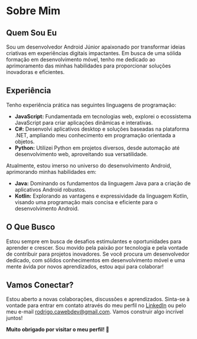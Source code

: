 <body>
  
<h1>Sobre Mim</h1>

<h2>Quem Sou Eu</h2>

<p>Sou um desenvolvedor Android Júnior apaixonado por transformar ideias criativas em experiências digitais impactantes. Em busca de uma sólida formação em desenvolvimento móvel, tenho me dedicado ao aprimoramento das minhas habilidades para proporcionar soluções inovadoras e eficientes.</p>

<h2>Experiência</h2>

<p>Tenho experiência prática nas seguintes linguagens de programação:</p>

<ul>
    <li><strong>JavaScript:</strong> Fundamentada em tecnologias web, explorei o ecossistema JavaScript para criar aplicações dinâmicas e interativas.</li>
    <li><strong>C#:</strong> Desenvolvi aplicativos desktop e soluções baseadas na plataforma .NET, ampliando meu conhecimento em programação orientada a objetos.</li>
    <li><strong>Python:</strong> Utilizei Python em projetos diversos, desde automação até desenvolvimento web, aproveitando sua versatilidade.</li>
</ul>

<p>Atualmente, estou imerso no universo do desenvolvimento Android, aprimorando minhas habilidades em:</p>

<ul>
    <li><strong>Java:</strong> Dominando os fundamentos da linguagem Java para a criação de aplicativos Android robustos.</li>
    <li><strong>Kotlin:</strong> Explorando as vantagens e expressividade da linguagem Kotlin, visando uma programação mais concisa e eficiente para o desenvolvimento Android.</li>
</ul>

<h2>O Que Busco</h2>

<p>Estou sempre em busca de desafios estimulantes e oportunidades para aprender e crescer. Sou movido pela paixão por tecnologia e pela vontade de contribuir para projetos inovadores. Se você procura um desenvolvedor dedicado, com sólidos conhecimentos em desenvolvimento móvel e uma mente ávida por novos aprendizados, estou aqui para colaborar!</p>

<h2>Vamos Conectar?</h2>

<p>Estou aberto a novas colaborações, discussões e aprendizados. Sinta-se à vontade para entrar em contato através do meu perfil no <a href="https://www.linkedin.com/in/rodrigo-cardoso-antonio-275078290/">LinkedIn</a> ou pelo meu e-mail <a href="mailto:rodrigo.cawebdev@gmail.com">rodrigo.cawebdev@gmail.com</a>. Vamos construir algo incrível juntos!</p>

<p><strong>Muito obrigado por visitar o meu perfil! 🚀</strong></p>

</body>
</html>
